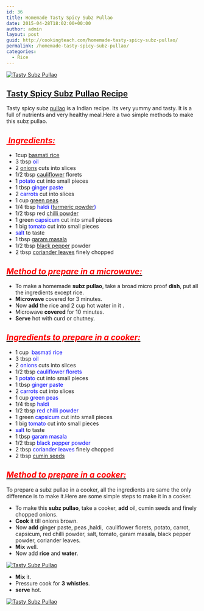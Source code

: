 ```yaml
---
id: 36
title: Homemade Tasty Spicy Subz Pullao
date: 2015-04-28T18:02:00+00:00
author: admin
layout: post
guid: http://cookingteach.com/homemade-tasty-spicy-subz-pullao/
permalink: /homemade-tasty-spicy-subz-pullao/
categories:
  - Rice
---
```


[![Tasty Subz Pullao](http://2.bp.blogspot.com/-Z6uHI1eJ4-M/VT-8fRjUZJI/AAAAAAAAASs/XbB0_pqfCSM/s1600/fKkA0YBc8hgcMd-640m.jpg "Tasty Subz Pullao")](http://2.bp.blogspot.com/-Z6uHI1eJ4-M/VT-8fRjUZJI/AAAAAAAAASs/XbB0_pqfCSM/s1600/fKkA0YBc8hgcMd-640m.jpg)

## <u>Tasty Spicy Subz Pullao [Recipe](http://en.wikipedia.org/wiki/Chocolate_cake "Chocolate cake")</u>

Tasty spicy subz [pullao](http://en.wikipedia.org/wiki/Pilaf "Pilaf") is a Indian recipe. Its very yummy and tasty. It is a full of nutrients and very healthy meal.Here a two simple methods to make this subz pullao.

## <span style="color: red;">_<u> Ingredients:</u>_</span>

*   1cup [basmati rice](http://en.wikipedia.org/wiki/Basmati "Basmati")
*   3 tbsp <span style="color: blue;">oil</span>
*   2 [onions](http://en.wikipedia.org/wiki/Onion "Onion") cuts into slices
*   1/2 tbsp [cauliflower](http://en.wikipedia.org/wiki/Cauliflower "Cauliflower") florets
*   1 <span style="color: blue;">potato</span> cut into small pieces
*   1 tbsp <span style="color: blue;">ginger paste</span>
*   2 <span style="color: blue;">carrots</span> cut into slices
*   1 cup [green peas](http://en.wikipedia.org/wiki/Pea "Pea")
*   1/4 tbsp <span style="color: blue;">haldi ([turmeric powder](http://en.wikipedia.org/wiki/Turmeric "Turmeric"))</span>
*   1/2 tbsp red [chilli powder](http://en.wikipedia.org/wiki/Chili_powder "Chili powder")
*   1 green <span style="color: blue;">capsicum</span> cut into small pieces
*   1 big <span style="color: blue;">tomato</span> cut into small pieces
*   <span style="color: blue;">salt</span> to taste
*   1 tbsp [garam masala](http://en.wikipedia.org/wiki/Garam_masala "Garam masala")
*   1/2 tbsp [black pepper](http://en.wikipedia.org/wiki/Black_pepper "Black pepper") powder
*   2 tbsp [coriander leaves](http://en.wikipedia.org/wiki/Coriander "Coriander") finely chopped

## _<u>**<span style="color: red;">Method to prepare in a microwave:</span>**</u>_

*   To make a homemade **subz pullao**, take a broad micro proof **dish**, put all the ingredients except rice.
*   **Microwave** covered for 3 minutes.
*   Now **add** the rice and 2 cup hot water in it .
*   Microwave **covered** for 10 minutes.
*   **Serve** hot with curd or chutney.

## _<u><span style="color: red;">Ingredients to prepare in a cooker:</span></u>_

*   1 cup <span style="color: blue;"> basmati rice</span>
*   3 tbsp <span style="color: blue;">oil</span>
*   2 <span style="color: blue;">onions</span> cuts into slices
*   1/2 tbsp <span style="color: blue;">cauliflower florets</span>
*   1 <span style="color: blue;">potato</span> cut into small pieces
*   1 tbsp <span style="color: blue;">ginger paste</span>
*   2 <span style="color: blue;">carrots</span> cut into slices
*   1 cup <span style="color: blue;">green peas</span>
*   1/4 tbsp <span style="color: blue;">haldi</span>
*   1/2 tbsp <span style="color: blue;">red chilli powder</span>
*   1 green <span style="color: blue;">capsicum</span> cut into small pieces
*   1 big <span style="color: blue;">tomato</span> cut into small pieces
*   <span style="color: blue;">salt</span> to taste
*   1 tbsp <span style="color: blue;">garam masala</span>
*   1/2 tbsp <span style="color: blue;">black pepper powder</span>
*   2 tbsp <span style="color: blue;">coriander leaves</span> finely chopped
*   2 tbsp [cumin seeds](http://en.wikipedia.org/wiki/Cumin "Cumin")

## _<u><span style="color: red;">Method to prepare in a cooker:</span></u>_

To prepare a subz pullao in a cooker, all the ingredients are same the only difference is to make it.Here are some simple steps to make it in a cooker.

*   To make this **subz pullao**, take a cooker, **add** oil, cumin seeds and finely chopped onions.
*   **Cook** it till onions brown.
*   Now **add** ginger paste, peas ,haldi,  cauliflower florets, potato, carrot, capsicum, red chilli powder, salt, tomato, garam masala, black pepper powder, coriander leaves.
*   **Mix** well.
*   Now add **rice** and **water**.

[![Tasty Subz Pullao](http://2.bp.blogspot.com/-L0WUDVGWTKw/VT-2cdSDIgI/AAAAAAAAASU/ra3oiNe2wsQ/s1600/images.jpg "Tasty Subz Pullao")](http://2.bp.blogspot.com/-L0WUDVGWTKw/VT-2cdSDIgI/AAAAAAAAASU/ra3oiNe2wsQ/s1600/images.jpg)

*   **Mix** it.
*   Pressure cook for **3** **whistles**.
*   **serve** hot.

[![Tasty Subz Pullao](http://2.bp.blogspot.com/-igZcefgNMjg/VT-8OVe4b5I/AAAAAAAAASk/ooAqSBW4kOE/s1600/images%2B(1).jpg "Tasty Subz Pullao")](http://2.bp.blogspot.com/-igZcefgNMjg/VT-8OVe4b5I/AAAAAAAAASk/ooAqSBW4kOE/s1600/images%2B(1).jpg)
